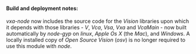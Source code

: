 #### Build and deployment notes:

_vxa-node_ now includes the source code for the _Vision_ libraries upon which it depends with those libraries - _V_, _Vca_, _Vsa_, _Vxa_ and _VcaMain_ - now built automatically by _node-gyp_ on _linux_, _Apple Os X_ (the _Mac_), and _Windows_.  A locally installed copy of _Open Source Vision_ (_osv_) is no longer required to use this module with _node_.
